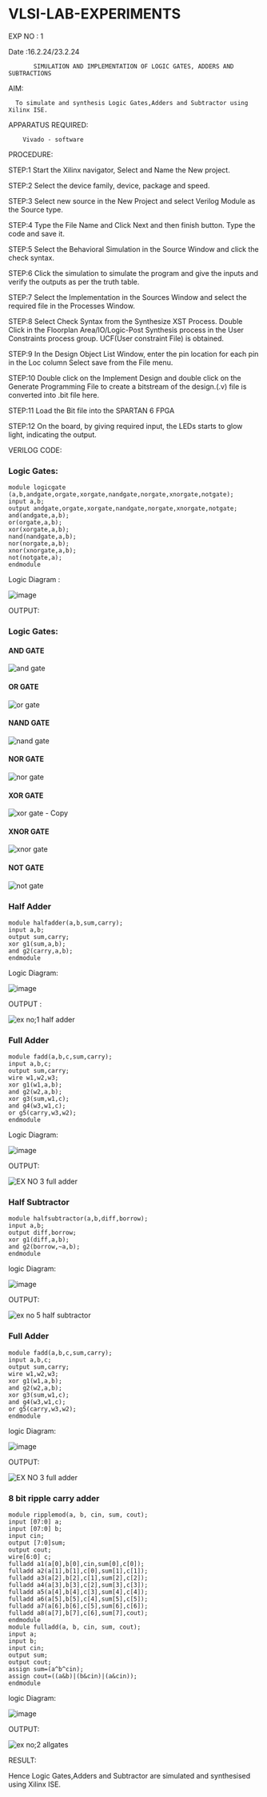 # VLSI-LAB-EXPERIMENTS 



EXP NO : 1

Date :16.2.24/23.2.24
               

           SIMULATION AND IMPLEMENTATION OF LOGIC GATES, ADDERS AND SUBTRACTIONS


           
AIM: 


      To simulate and synthesis Logic Gates,Adders and Subtractor using Xilinx ISE.



APPARATUS REQUIRED: 



        Vivado - software



PROCEDURE:


STEP:1 Start the Xilinx navigator, Select and Name the New project. 



STEP:2 Select the device family, device, package and speed.



STEP:3 Select new source in the New Project and select Verilog Module as the Source type. 



STEP:4 Type the File Name and Click Next and then finish button. Type the code and save it.



STEP:5 Select the Behavioral Simulation in the Source Window and click the check syntax.



STEP:6 Click the simulation to simulate the program and give the inputs and verify the outputs as per the truth table.



STEP:7 Select the Implementation in the Sources Window and select the required file in the Processes Window.



STEP:8 Select Check Syntax from the Synthesize XST Process. Double Click in the Floorplan Area/IO/Logic-Post Synthesis process in the User Constraints process group. UCF(User constraint File) is obtained. 



STEP:9 In the Design Object List Window, enter the pin location for each pin in the Loc column Select save from the File menu.



STEP:10 Double click on the Implement Design and double click on the Generate Programming File to create a bitstream of the design.(.v) file is converted into .bit file here.



STEP:11 Load the Bit file into the SPARTAN 6 FPGA 



STEP:12 On the board, by giving required input, the LEDs starts to glow light, indicating the output.


VERILOG CODE:



### Logic Gates:
```
module logicgate (a,b,andgate,orgate,xorgate,nandgate,norgate,xnorgate,notgate);
input a,b;  
output andgate,orgate,xorgate,nandgate,norgate,xnorgate,notgate;
and(andgate,a,b);
or(orgate,a,b);
xor(xorgate,a,b);
nand(nandgate,a,b); 
nor(norgate,a,b);
xnor(xnorgate,a,b);
not(notgate,a);
endmodule
```


Logic Diagram :

![image](https://github.com/navaneethans/VLSI-LAB-EXPERIMENTS/assets/6987778/ee17970c-3ac9-4603-881b-88e2825f41a4)



OUTPUT:  


### Logic Gates:



#### AND GATE



![and gate](https://github.com/nithiyashree2533/VLSI-LAB-EXP-1/assets/161813688/559dbcef-d330-462d-ae7d-38a97b4509f2)



#### OR GATE



![or gate](https://github.com/nithiyashree2533/VLSI-LAB-EXP-1/assets/161813688/60d878d7-c456-4f2f-9a97-68c0cb471e17)



#### NAND GATE



![nand gate](https://github.com/nithiyashree2533/VLSI-LAB-EXP-1/assets/161813688/65482277-69bf-465f-9d15-c155a45a5c2c)



#### NOR GATE



![nor gate](https://github.com/nithiyashree2533/VLSI-LAB-EXP-1/assets/161813688/e27ae117-5ca7-42c2-b6ca-103bedd6f0b2)



#### XOR GATE



![xor gate - Copy](https://github.com/nithiyashree2533/VLSI-LAB-EXP-1/assets/161813688/d8c54505-215a-47e6-a7bb-417c29e3dbc5)



#### XNOR GATE



![xnor gate](https://github.com/nithiyashree2533/VLSI-LAB-EXP-1/assets/161813688/5f3b131f-72e0-40d5-85e9-05131e23dcc0)



#### NOT GATE



![not gate](https://github.com/nithiyashree2533/VLSI-LAB-EXP-1/assets/161813688/11841114-0b18-4ba1-9e0d-8b2669596c73)



### Half Adder
```
module halfadder(a,b,sum,carry);
input a,b;
output sum,carry;
xor g1(sum,a,b);
and g2(carry,a,b);
endmodule
```
Logic Diagram:



![image](https://github.com/navaneethans/VLSI-LAB-EXPERIMENTS/assets/6987778/0e1ecb96-0c25-4556-832b-aeeedfdfe7b9)



OUTPUT :



![ex no;1 half adder](https://github.com/nithiyashree2533/VLSI-LAB-EXP-1/assets/161813688/3e242fd3-fa9a-45a2-8bf9-8626f452ab83)



### Full Adder
```
module fadd(a,b,c,sum,carry);
input a,b,c;
output sum,carry;
wire w1,w2,w3;
xor g1(w1,a,b);
and g2(w2,a,b);
xor g3(sum,w1,c);
and g4(w3,w1,c);
or g5(carry,w3,w2);
endmodule
```
Logic Diagram:



![image](https://github.com/navaneethans/VLSI-LAB-EXPERIMENTS/assets/6987778/9bb3964c-438f-469d-a3de-c1cca6f323fb)



OUTPUT:




![EX NO 3 full adder](https://github.com/nithiyashree2533/VLSI-LAB-EXP-1/assets/161813688/fbbcbac8-1da0-4792-aaf7-b87d5c4d4300)



### Half Subtractor
```
module halfsubtractor(a,b,diff,borrow);
input a,b;
output diff,borrow;
xor g1(diff,a,b);
and g2(borrow,~a,b);
endmodule
```
logic Diagram:



![image](https://github.com/navaneethans/VLSI-LAB-EXPERIMENTS/assets/6987778/731470b7-eb4e-49f8-8bb7-2994052a7184)



OUTPUT:



![ex no 5 half subtractor](https://github.com/nithiyashree2533/VLSI-LAB-EXP-1/assets/161813688/f77b3dd7-37d7-450c-ab38-eca4e0fe8f93)



### Full Adder
```
module fadd(a,b,c,sum,carry);
input a,b,c;
output sum,carry;
wire w1,w2,w3;
xor g1(w1,a,b);
and g2(w2,a,b);
xor g3(sum,w1,c);
and g4(w3,w1,c);
or g5(carry,w3,w2);
endmodule
```



logic Diagram:



![image](https://github.com/navaneethans/VLSI-LAB-EXPERIMENTS/assets/6987778/d66f874b-c1f2-44b3-a035-7149b56430c1)



OUTPUT:



![EX NO 3 full adder](https://github.com/nithiyashree2533/VLSI-LAB-EXP-1/assets/161813688/fbbcbac8-1da0-4792-aaf7-b87d5c4d4300)



### 8 bit ripple carry adder
```
module ripplemod(a, b, cin, sum, cout);
input [07:0] a;
input [07:0] b;
input cin;
output [7:0]sum;
output cout;
wire[6:0] c;
fulladd a1(a[0],b[0],cin,sum[0],c[0]);
fulladd a2(a[1],b[1],c[0],sum[1],c[1]);
fulladd a3(a[2],b[2],c[1],sum[2],c[2]);
fulladd a4(a[3],b[3],c[2],sum[3],c[3]);
fulladd a5(a[4],b[4],c[3],sum[4],c[4]);
fulladd a6(a[5],b[5],c[4],sum[5],c[5]);
fulladd a7(a[6],b[6],c[5],sum[6],c[6]);
fulladd a8(a[7],b[7],c[6],sum[7],cout);
endmodule
module fulladd(a, b, cin, sum, cout);
input a;
input b;
input cin;
output sum;
output cout;
assign sum=(a^b^cin);
assign cout=((a&b)|(b&cin)|(a&cin));
endmodule
```



logic Diagram:



![image](https://github.com/navaneethans/VLSI-LAB-EXPERIMENTS/assets/6987778/7385a408-40a5-4203-8050-b72818622d79)



OUTPUT:



![ex no;2 allgates](https://github.com/nithiyashree2533/VLSI-LAB-EXP-1/assets/161813688/d922f01e-c994-4883-b653-7670fa932894)



RESULT:



Hence Logic Gates,Adders and Subtractor are simulated and synthesised using Xilinx ISE.

